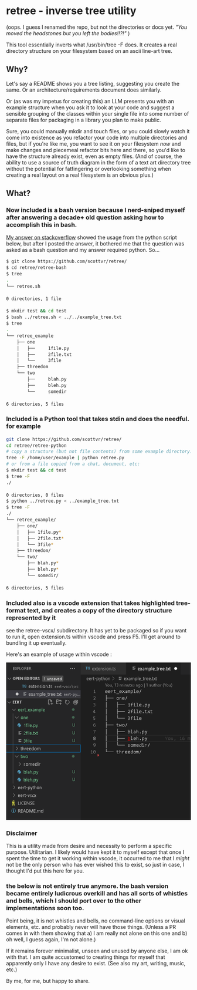 # retree - inverse tree utility

(oops. I guess I renamed the repo, but not the directories or docs yet. *"You moved the headstones but you left the bodies!!?!"* )

This tool essentially inverts what /usr/bin/tree -F does. It creates a real directory structure on your filesystem based on an ascii line-art tree. 

## Why?
Let's say a README shows you a tree listing, suggesting you create the same. Or an architecture/requirements document does similarly. 

Or (as was my impetus for creating this) an LLM presents you with an example structure when you ask it to look at your code and suggest a sensible grouping of the classes within your single file into some number of separate files for packaging in a library you plan to make public. 

Sure, you could manually mkdir and touch files, or you could slowly watch it come into existence as you refactor your code into multiple directories and files, but if you're like me, you want to see it on your filesystem *now* and make changes and piecemeal refactor bits here and there, so you'd like to have the structure already exist, even as empty files. (And of course, the ability to use a source of truth diagram in the form of a text art directory tree without the potential for fatfingering or overlooking something when creating a real layout on a real filesystem is an obvious plus.)

## What? 
### Now included is a bash version because I nerd-sniped myself after answering a decade+ old question asking how to accomplish this in bash.
[My answer on stackoverflow](https://stackoverflow.com/a/79106673/27893564) showed the usage from the python script below, but after I posted the answer, it bothered me that the question was asked as a bash question and my answer required python. So...

```bash
$ git clone https://github.com/scottvr/retree/
$ cd retree/retree-bash
$ tree
.
└── retree.sh

0 directories, 1 file

$ mkdir test && cd test
$ bash ../retree.sh < ../../example_tree.txt
$ tree
.
└── retree_example
    ├── one
    │   ├──     1file.py
    │   ├──     2file.txt
    │   └──     3file
    ├── threedom
    └── two
        ├──     blah.py
        ├──     bleh.py
        └──     somedir

6 directories, 5 files
```

### Included is a Python tool that takes stdin and does the needful. for example 
```bash
git clone https://github.com/scottvr/retree/
cd retree/retree-python
# copy a structure (but not file contents) from some example directory:
tree -F /home/user/example | python retree.py
# or from a file copied from a chat, document, etc:
$ mkdir test && cd test
$ tree -F
./

0 directories, 0 files
$ python ../retree.py < ../example_tree.txt
$ tree -F
./
└── retree_example/
    ├── one/
    │   ├── 1file.py*
    │   ├── 2file.txt*
    │   └── 3file*
    ├── threedom/
    └── two/
        ├── blah.py*
        ├── bleh.py*
        └── somedir/

6 directories, 5 files
```

### Included also is a vscode extension that takes highlighted tree-format text, and creates a copy of the directory structure represented by it
see the retree-vscx/ subdirectory. It has yet to be packaged so if you want to run it, open extension.ts within vscode and press F5. I'll get around to bundling it up eventually.

Here's an example of usage within vscode :

![the last image from a series of five showing usage with the vscode extension](retree-vscx/docs/images/ss-5.png)

### Disclaimer
This is a utility made from desire and necessity to perform a specific purpose. Utilitarian. I likely would have kept it to myself except that once I spent the time to get it working within vscode, it occurred to me that I *might* not be the only person who has ever wished this to exist, so just in case, I thought I'd put this here for you. 

### the below is not entirely true anymore.  the bash version became entirely ludicrous overkill and has all sorts of whistles and bells, which I should port over to the other implementations soon too.

Point being, it is not whistles and bells, no command-line options or visual elements, etc. and probably never will have those things. (Unless a PR comes in with them showing that a) I am really not alone on this one and b) oh well, I guess again, I'm not alone.) 

If it remains forever minimalist, unseen and unused by anyone else, I am ok with that. I am quite accustomed to creating things for myself that apparently only I have any desire to exist. (See also my art, writing, music, etc.)

By me, for me, but happy to share.  
